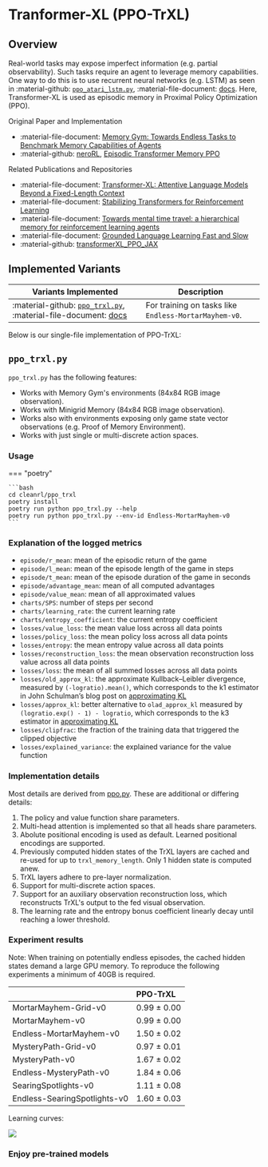 # Tranformer-XL (PPO-TrXL)

## Overview

Real-world tasks may expose imperfect information (e.g. partial observability). Such tasks require an agent to leverage memory capabilities. One way to do this is to use recurrent neural networks (e.g. LSTM) as seen in :material-github: [`ppo_atari_lstm.py`](https://github.com/vwxyzjn/cleanrl/blob/master/cleanrl/ppo_atari_lstm.py), :material-file-document: [docs](/rl-algorithms/ppo/#ppo_atari_lstmpy). Here, Transformer-XL is used as episodic memory in Proximal Policy Optimization (PPO).

Original Paper and Implementation

* :material-file-document: [Memory Gym: Towards Endless Tasks to Benchmark Memory Capabilities of Agents](https://arxiv.org/abs/2309.17207)
* :material-github: [neroRL](https://github.com/MarcoMeter/neroRL), [Episodic Transformer Memory PPO](https://github.com/MarcoMeter/episodic-transformer-memory-ppo)

Related Publications and Repositories

* :material-file-document: [Transformer-XL: Attentive Language Models Beyond a Fixed-Length Context](https://arxiv.org/abs/1901.02860)
* :material-file-document: [Stabilizing Transformers for Reinforcement Learning](https://arxiv.org/abs/1910.06764)
* :material-file-document: [Towards mental time travel: a hierarchical memory for reinforcement learning agents](https://arxiv.org/abs/2105.14039)
* :material-file-document: [Grounded Language Learning Fast and Slow](https://arxiv.org/abs/2009.01719)
* :material-github: [transformerXL_PPO_JAX](https://github.com/Reytuag/transformerXL_PPO_JAX)

## Implemented Variants


| Variants Implemented      | Description |
| ----------- | ----------- |
| :material-github: [`ppo_trxl.py`](https://github.com/vwxyzjn/cleanrl/blob/master/cleanrl/ppo_trxl/ppo_trxl.py), :material-file-document: [docs](/rl-algorithms/ppo-trxl#ppo_trxlpy) | For training on tasks like `Endless-MortarMayhem-v0`. |

Below is our single-file implementation of PPO-TrXL:

## `ppo_trxl.py`

`ppo_trxl.py` has the following features:

* Works with Memory Gym's environments (84x84 RGB image observation).
* Works with Minigrid Memory (84x84 RGB image observation).
* Works also with environments exposing only game state vector observations (e.g. Proof of Memory Environment).
* Works with just single or multi-discrete action spaces.

### Usage

=== "poetry"

    ```bash
    cd cleanrl/ppo_trxl
    poetry install
    poetry run python ppo_trxl.py --help
    poetry run python ppo_trxl.py --env-id Endless-MortarMayhem-v0
    ```


### Explanation of the logged metrics

* `episode/r_mean`: mean of the episodic return of the game
* `episode/l_mean`: mean of the episode length of the game in steps
* `episode/t_mean`: mean of the episode duration of the game in seconds
* `episode/advantage_mean`: mean of all computed advantages
* `episode/value_mean`: mean of all approximated values
* `charts/SPS`: number of steps per second
* `charts/learning_rate`: the current learning rate
* `charts/entropy_coefficient`: the current entropy coefficient
* `losses/value_loss`: the mean value loss across all data points
* `losses/policy_loss`: the mean policy loss across all data points
* `losses/entropy`: the mean entropy value across all data points
* `losses/reconstruction_loss`: the mean observation reconstruction loss value across all data points
* `losses/loss`: the mean of all summed losses across all data points
* `losses/old_approx_kl`: the approximate Kullback–Leibler divergence, measured by `(-logratio).mean()`, which corresponds to the k1 estimator in John Schulman’s blog post on [approximating KL](http://joschu.net/blog/kl-approx.html)
* `losses/approx_kl`: better alternative to `olad_approx_kl` measured by `(logratio.exp() - 1) - logratio`, which corresponds to the k3 estimator in [approximating KL](http://joschu.net/blog/kl-approx.html)
* `losses/clipfrac`: the fraction of the training data that triggered the clipped objective
* `losses/explained_variance`: the explained variance for the value function

### Implementation details

Most details are derived from [ppo.py](/rl-algorithms/ppo#ppopy). These are additional or differing details:

1. The policy and value function share parameters.
2. Multi-head attention is implemented so that all heads share parameters.
3. Abolute positional encoding is used as default. Learned positional encodings are supported.
4. Previously computed hidden states of the TrXL layers are cached and re-used for up to `trxl_memory_length`. Only 1 hidden state is computed anew.
5. TrXL layers adhere to pre-layer normalization.
6. Support for multi-discrete action spaces.
7. Support for an auxiliary observation reconstruction loss, which reconstructs TrXL's output to the fed visual observation.
8. The learning rate and the entropy bonus coefficient linearly decay until reaching a lower threshold.

### Experiment results

Note: When training on potentially endless episodes, the cached hidden states demand a large GPU memory. To reproduce the following experiments a minimum of 40GB is required.

|                              | PPO-TrXL    |
|:-----------------------------|:------------|
| MortarMayhem-Grid-v0         | 0.99 ± 0.00 |
| MortarMayhem-v0              | 0.99 ± 0.00 |
| Endless-MortarMayhem-v0      | 1.50 ± 0.02 |
| MysteryPath-Grid-v0          | 0.97 ± 0.01 |
| MysteryPath-v0               | 1.67 ± 0.02 |
| Endless-MysteryPath-v0       | 1.84 ± 0.06 |
| SearingSpotlights-v0         | 1.11 ± 0.08 |
| Endless-SearingSpotlights-v0 | 1.60 ± 0.03 |

Learning curves:

<img src="../ppo-trxl/compare.png">


### Enjoy pre-trained models

